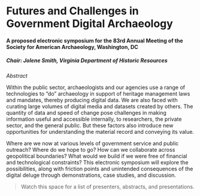 # Futures and Challenges in Government Digital Archaeology

#### A proposed electronic symposium for the 83rd Annual Meeting of the Society for American Archaeology, Washington, DC

##### Chair: Jolene Smith, Virginia Department of Historic Resources  

*Abstract* 

Within the public sector, archaeologists and our agencies use a range of technologies to “do” archaeology in support of heritage management laws and mandates, thereby producing digital data. We are also faced with curating large volumes of digital media and datasets created by others. The quantity of data and speed of change pose challenges in making information useful and accessible internally, to researchers, the private sector, and the general public. But these factors also introduce new opportunities for understanding the material record and conveying its value.

Where are we now at various levels of government service and public outreach? Where do we hope to go? How can we collaborate across geopolitical boundaries? What would we build if we were free of financial and technological constraints? This electronic symposium will explore the possibilities, along with friction points and unintended consequences of the digital deluge through demonstrations, case studies, and discussion.
  
    

> Watch this space for a list of presenters, abstracts, and presentations.
